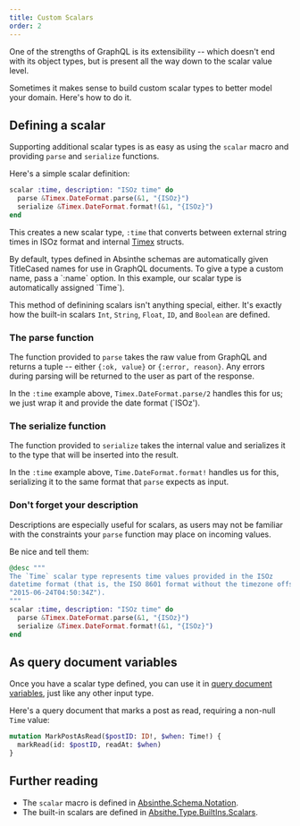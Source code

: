 ```yaml
---
title: Custom Scalars
order: 2
---
```


One of the strengths of GraphQL is its extensibility -- which doesn't end with
its object types, but is present all the way down to the scalar value level.

Sometimes it makes sense to build custom scalar types to better model your
domain. Here's how to do it.

## Defining a scalar

Supporting additional scalar types is as easy as using the `scalar` macro and
providing `parse` and `serialize` functions.

Here's a simple scalar definition:

```elixir
scalar :time, description: "ISOz time" do
  parse &Timex.DateFormat.parse(&1, "{ISOz}")
  serialize &Timex.DateFormat.format!(&1, "{ISOz}")
end
```

This creates a new scalar type, `:time` that converts between external string
times in ISOz format and internal [Timex](https://github.com/bitwalker/timex)
structs.

<p class="note">
 By default, types defined in Absinthe schemas are automatically given TitleCased
 names for use in GraphQL documents. To give a type a custom name, pass a
 `:name` option. In this example, our scalar type is automatically assigned `Time`).
 </p>

This method of definining scalars isn't anything special, either. It's exactly
how the built-in scalars `Int`, `String`, `Float`, `ID`, and `Boolean` are defined.

### The parse function

The function provided to `parse` takes the raw value from GraphQL and returns a
tuple -- either `{:ok, value}` or `{:error, reason}`. Any errors during parsing
will be returned to the user as part of the response.

In the `:time` example above, `Timex.DateFormat.parse/2` handles this for us; we
just wrap it and provide the date format (`ISOz').

### The serialize function

The function provided to `serialize` takes the internal value and serializes it
to the type that will be inserted into the result.

In the `:time` example above, `Time.DateFormat.format!` handles us for this,
serializing it to the same format that `parse` expects as input.

### Don't forget your description

Descriptions are especially useful for scalars, as users may not be familiar
with the constraints your `parse` function may place on incoming values.

Be nice and tell them:

```elixir
@desc """
The `Time` scalar type represents time values provided in the ISOz
datetime format (that is, the ISO 8601 format without the timezone offset, eg,
"2015-06-24T04:50:34Z").
"""
scalar :time, description: "ISOz time" do
  parse &Timex.DateFormat.parse(&1, "{ISOz}")
  serialize &Timex.DateFormat.format!(&1, "{ISOz}")
end
```

## As query document variables

Once you have a scalar type defined, you can use it in [query document variables](https://facebook.github.io/graphql/#sec-Language.Query-Document.Variables),
just like any other input type.

Here's a query document that marks a post as read, requiring a non-null `Time` value:

```graphql
mutation MarkPostAsRead($postID: ID!, $when: Time!) {
  markRead(id: $postID, readAt: $when)
}
```

## Further reading

* The `scalar` macro is defined in [Absinthe.Schema.Notation](https://hexdocs.pm/absinthe/Absinthe.Schema.Notation.html).
* The built-in scalars are defined in [Absithe.Type.BuiltIns.Scalars](https://hexdocs.pm/absinthe/Absinthe.Type.BuiltIns.Scalars.html).
